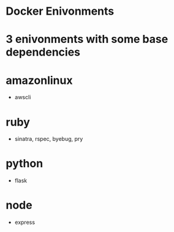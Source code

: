 # Docker Enivonments

# 3 enivonments with some base dependencies

# amazonlinux
* awscli

# ruby
* sinatra, rspec, byebug, pry

# python
* flask

# node
* express

